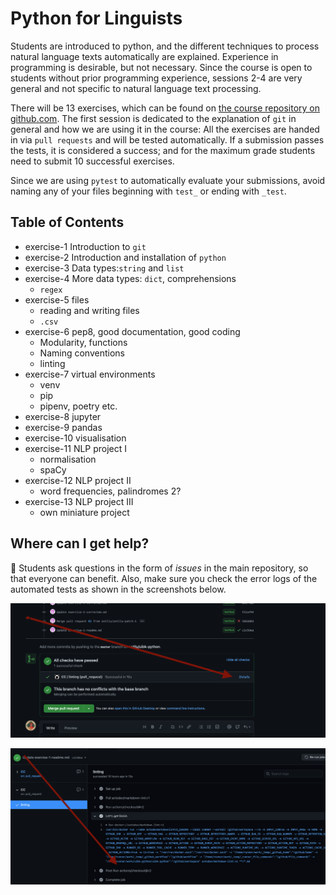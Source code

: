 # Python for Linguists

Students are introduced to python, and the different techniques to process natural language texts automatically are explained. Experience in programming is desirable, but not necessary. Since the course is open to students without prior programming experience, sessions 2-4 are very general and not specific to natural language text processing.

There will be 13 exercises, which can be found on  [the course repository on github.com](https://github.com/Aequivinius/uibk-python). The first session is dedicated to the explanation of `git` in general and how we are using it in the course: All the exercises are handed in via `pull requests` and will be tested automatically. If a submission passes the tests, it is considered a success; and for the maximum grade students need to submit 10 successful exercises.

Since we are using `pytest` to automatically evaluate your submissions, avoid naming any of your files beginning with `test_` or ending with `_test`.

## Table of Contents

* exercise-1 Introduction to `git`
* exercise-2 Introduction and installation of `python`
* exercise-3 Data types:`string` and `list`
* exercise-4 More data types: `dict`, comprehensions
  * `regex`
* exercise-5 files
  * reading and writing files
  * `.csv`
* exercise-6 pep8, good documentation, good coding
  * Modularity, functions
  * Naming conventions
  * linting
* exercise-7 virtual environments
  * venv
  * pip
  * pipenv, poetry etc.
* exercise-8 jupyter
* exercise-9 pandas
* exercise-10 visualisation
* exercise-11 NLP project I
  * normalisation
  * spaCy
* exercise-12 NLP project II
  * word frequencies, palindromes 2?
* exercise-13 NLP project III
  * own miniature project

## Where can I get help?

🙋 Students ask questions in the form of *issues* in the main repository, so that everyone can benefit. Also, make sure you check the error logs of the automated tests as shown in the screenshots below.

![error-log-1](img/error-log-1.png)

![error-log-2](img/error-log-2.png)

